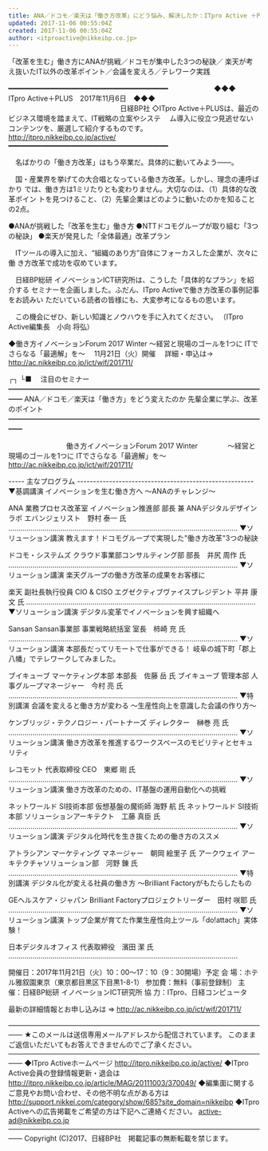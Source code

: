 ```yaml
---
title: ANA／ドコモ／楽天は「働き方改革」にどう悩み、解決したか：ITpro Active ＋PLUS
updated: 2017-11-06 00:55:04Z
created: 2017-11-06 00:55:04Z
author: <itproactive@nikkeibp.co.jp>
---
```


「改革を生む」働き方にANAが挑戦／ドコモが集中した3つの秘訣／
楽天が考え抜いたIT以外の改革ポイント／会議を変えろ／テレワーク実践

━━━━━━━━━━━━━━━━━━━━━━━━━━━━━━━━━━━━━━
　　　　　　 ◆◆◆　ITpro Active＋PLUS　2017年11月6日　◆◆◆
　　　　　　　　　　　　　　　　日経BP社
◇ITpro Active＋PLUSは、最近のビジネス環境を踏まえて、IT戦略の立案やシステ
　ム導入に役立つ見逃せないコンテンツを、厳選して紹介するものです。
　　　　　　　　　　 http://itpro.nikkeibp.co.jp/active/
━━━━━━━━━━━━━━━━━━━━━━━━━━━━━━━━━━━━━━

　名ばかりの「働き方改革」はもう卒業だ。具体的に動いてみよう——。

　国・産業界を挙げての大合唱となっている働き方改革。しかし、理念の連呼ばかり
では、働き方は1ミリたりとも変わりません。大切なのは、（1）具体的な改革ポイン
トを見つけること、（2）先輩企業はどのように動いたのかを知ることの2点。

●ANAが挑戦した「改革を生む」働き方
●NTTドコモグループが取り組む「3つの秘訣」
●楽天が発見した「全体最適」改革プラン

　ITツールの導入に加え、“組織のあり方”自体にフォーカスした企業が、次々に働
き方改革で成功を収めています。

　日経BP総研 イノベーションICT研究所は、こうした「具体的なプラン」を紹介する
セミナーを企画しました。ふだん、ITpro Activeで働き方改革の事例記事をお読みい
ただいている読者の皆様にも、大変参考になるもの思います。

　この機会にぜひ、新しい知識とノウハウを手に入れてください。
（ITpro Active編集長　小向 将弘）

◆働き方イノベーションForum 2017 Winter
〜経営と現場のゴールを1つに ITでさらなる「最適解」を〜
　11月21日（火）開催
　詳細・申込は→ http://ac.nikkeibp.co.jp/ict/wif/201711/

┌┐
└■　 注目のセミナー
━━━━━━━━━━━━━━━━━━━━━━━━━━━━━━━━━━━━━━
ANA／ドコモ／楽天は「働き方」をどう変えたのか
先輩企業に学ぶ、改革のポイント
━━━━━━━━━━━━━━━━━━━━━━━━━━━━━━━━━━━━━━

　　　　　　　　 働き方イノベーションForum 2017 Winter
　　　　〜経営と現場のゴールを1つに ITでさらなる「最適解」を〜
 http://ac.nikkeibp.co.jp/ict/wif/201711/

----- 主なプログラム -------------------------------------------------------
▼基調講演
イノベーションを生む働き方へ
〜ANAのチャレンジ〜

ANA 業務プロセス改革室 イノベーション推進部 部長
兼 ANAデジタルデザインラボ エバンジェリスト　野村 泰一 氏
……………………………………………………………………………………………………
▼ソリューション講演
教えます！ドコモグループで実現した"働き方改革"3つの秘訣

ドコモ・システムズ クラウド事業部コンサルティング部 部長　井尻 周作 氏
……………………………………………………………………………………………………
▼ソリューション講演
楽天グループの働き方改革の成果をお客様に

楽天 副社長執行役員 CIO & CISO エグゼクティブヴァイスプレジデント
平井 康文 氏
……………………………………………………………………………………………………
▼ソリューション講演
デジタル変革でイノベーションを興す組織へ

Sansan Sansan事業部 事業戦略統括室 室長　柿崎 充 氏
……………………………………………………………………………………………………
▼ソリューション講演
本部長だってリモートで仕事ができる！
岐阜の城下町「郡上八幡」でテレワークしてみました。

ブイキューブ マーケティング本部 本部長　佐藤 岳 氏
ブイキューブ 管理本部 人事グループマネージャー　今村 亮 氏
……………………………………………………………………………………………………
▼特別講演
会議を変えると働き方が変わる
〜生産性向上を意識した会議の作り方〜

ケンブリッジ・テクノロジー・パートナーズ ディレクター　榊巻 亮 氏
……………………………………………………………………………………………………
▼ソリューション講演
働き方改革を推進するワークスペースのモビリティとセキュリティ

レコモット 代表取締役 CEO　東郷 剛 氏
……………………………………………………………………………………………………
▼ソリューション講演
働き方改革のための、IT基盤の運用自動化への挑戦

ネットワールド SI技術本部 仮想基盤の魔術師 海野 航 氏
ネットワールド SI技術本部 ソリューションアーキテクト　工藤 真臣 氏
……………………………………………………………………………………………………
▼ソリューション講演
デジタル化時代を生き抜くための働き方のススメ

アトラシアン マーケティング マネージャー　朝岡 絵里子 氏
アークウェイ アーキテクチャソリューション部　河野 錬 氏
……………………………………………………………………………………………………
▼特別講演
デジタル化が変える社員の働き方
〜Brilliant Factoryがもたらしたもの

GEヘルスケア・ジャパン Brilliant Factoryプロジェクトリーダー　田村 咲耶 氏
……………………………………………………………………………………………………
▼ソリューション講演
トップ企業が育てた作業生産性向上ツール「do!attach」実体験！

日本デジタルオフィス 代表取締役　濱田 潔 氏
……………………………………………………………………………………………………

開催日：2017年11月21日（火）10：00〜17：10（9：30開場）予定
会 場：ホテル雅叙園東京（東京都目黒区下目黒1-8-1）
参加費：無料（事前登録制）
主 催：日経BP総研 イノベーションICT研究所
協 力：ITpro、日経コンピュータ

最新の詳細情報とお申し込みは
⇒ http://ac.nikkeibp.co.jp/ict/wif/201711/

——————————————————————————————————————
★このメールは送信専用メールアドレスから配信されています。
このままご返信いただいてもお答えできませんのでご了承ください。
——————————————————————————————————————
◆ITpro Activeホームページ
http://itpro.nikkeibp.co.jp/active/
◆ITpro Active会員の登録情報更新・退会は
http://itpro.nikkeibp.co.jp/article/MAG/20111003/370049/
◆編集面に関するご意見やお問い合わせ、その他不明な点がある方は
http://support.nikkei.com/category/show/685?site_domain=nikkeibp
◆ITpro Activeへの広告掲載をご希望の方は下記へご連絡ください。
[active-ad@nikkeibp.co.jp](mailto:active-ad@nikkeibp.co.jp)
——————————————————————————————————————
Copyright (C)2017、日経BP社　掲載記事の無断転載を禁じます。